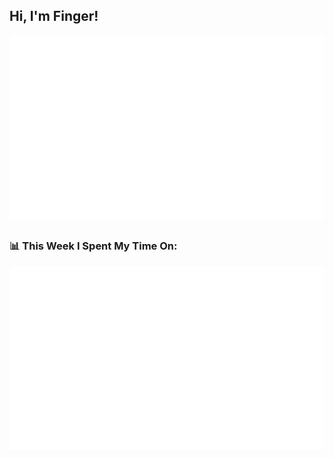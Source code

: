 <h2> Hi, I'm Finger!</h2>

<img align="right" src="https://raw.githubusercontent.com/spianmo/github-stats/master/generated/overview.svg#gh-light-mode-only">

<!-- <img align="right" height="160em" src="https://github-readme-stats-eight-theta.vercel.app/api/top-langs/?username=spianmo&layout=compact&langs_count=8&theme=algolia"/>	 -->
	
```go
package main

type Me struct {
	Name   string
	Job    string
	Code   string
	Skills string
}

func main() {
	me := &Me{
		Name:   "Finger",
		Job:    "Client-side Engineer",
		Code:   "Java, Kotlin, C#, Rust and C++ and Others",
		Skills: "Android, Security, Cross-platform client, NLP, CV, ASR ^o^",
	}
	_ = me
}
```


<h3>📊 This Week I Spent My Time On:</h3>
<img align='right' src="https://raw.githubusercontent.com/spianmo/github-stats/master/generated/languages.svg#gh-light-mode-only">

<!--START_SECTION:waka-->

```txt
Kotlin                 14 hrs 16 mins  ███████████████░░░░░░░░░░   59.83 %
Java                   2 hrs 40 mins   ██▓░░░░░░░░░░░░░░░░░░░░░░   11.19 %
XML                    1 hr 50 mins    ██░░░░░░░░░░░░░░░░░░░░░░░   07.75 %
Python                 1 hr 42 mins    █▓░░░░░░░░░░░░░░░░░░░░░░░   07.18 %
Java Properties        1 hr 8 mins     █▒░░░░░░░░░░░░░░░░░░░░░░░   04.76 %
```

<!--END_SECTION:waka-->
